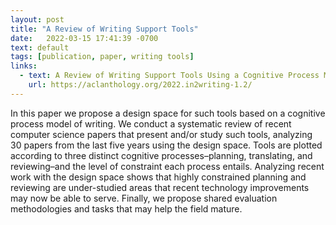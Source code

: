 ```yaml
---
layout: post
title: "A Review of Writing Support Tools"
date:   2022-03-15 17:41:39 -0700
text: default
tags: [publication, paper, writing tools]
links:
  - text: A Review of Writing Support Tools Using a Cognitive Process Model of Writing
    url: https://aclanthology.org/2022.in2writing-1.2/
---
```

In this paper we propose a design space for such tools based on a cognitive process model of writing. We conduct a systematic review of recent computer science papers that present and/or study such tools, analyzing 30 papers from the last five years using the design space. Tools are plotted according to three distinct cognitive processes–planning, translating, and reviewing–and the level of constraint each process entails. Analyzing recent work with the design space shows that highly constrained planning and reviewing are under-studied areas that recent technology improvements may now be able to serve. Finally, we propose shared evaluation methodologies and tasks that may help the field mature.

